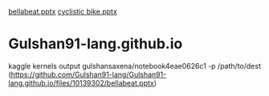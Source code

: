 [bellabeat.pptx](https://github.com/Gulshan91-lang/Gulshan91-lang.github.io/files/10139302/bellabeat.pptx)
[cyclistic bike.pptx](https://github.com/Gulshan91-lang/Gulshan91-lang.github.io/files/10139305/cyclistic.bike.pptx)
# Gulshan91-lang.github.io
kaggle kernels output gulshansaxena/notebook4eae0626c1 -p /path/to/dest (https://github.com/Gulshan91-lang/Gulshan91-lang.github.io/files/10139302/bellabeat.pptx)

